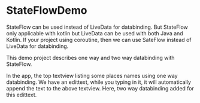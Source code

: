# StateFlowDemo

StateFlow can be used instead of LiveData for databinding. 
But StateFlow only applicable with kotlin but LiveData can be used with both Java and Kotlin.
If your project using coroutine, then we can use SateFlow instead of LiveData for databinding.

This demo project describes one way and two way databinding with StateFlow.
 
In the app, the top textview listing some places names using one way databinding. 
We have an edittext, while you typing in it, it will automatically append the text to the above textview. 
Here, two way databinding added for this edittext.




